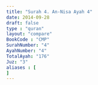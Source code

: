 ```yaml
---
title: "Surah 4. An-Nisa Ayah 4"
date: 2014-09-28
draft: false
type : "quran"
layout: "compare"
BookCode : "CMP"
SurahNumber: "4"
AyahNumber: "4"
TotalAyah: "176"
Juz: "3"
aliases : [
]
---
```


